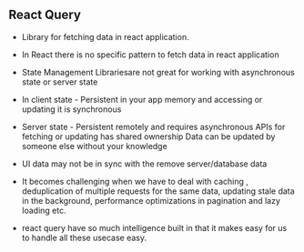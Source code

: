 ## React Query

- Library for fetching data in react application.

- In React there is no specific pattern to fetch data in react application

- State Management Librariesare not great for working with asynchronous state or server state

- In client state - Persistent in your app memory and accessing or updating it is synchronous

- Server state - Persistent remotely and requires asynchronous APIs for fetching or updating has shared ownership
    Data can be updated by someone else without your knowledge

- UI data may not be in sync with the remove server/database data

- It becomes challenging when we have to deal with caching , deduplication of multiple requests for the same data, updating stale data in the background, performance optimizations in pagination and lazy loading etc.

- react query have so much intelligence built in that it makes easy for us to handle all these usecase easy.
